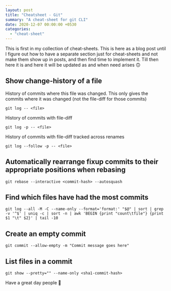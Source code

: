 ```yaml
---
layout: post
title: "Cheatsheet - Git"
summary: "A cheat-sheet for git CLI"
date: 2020-12-07 00:00:00 +0530
categories:
  - "cheat-sheet"
---
```


This is first in my collection of cheat-sheets. This is here as a blog post until I figure out how to have a separate section just for cheat-sheets and not make them show up in posts, and then find time to implement it. Till then here it is and here it will be updated as and when need arises 🙃

## Show change-history of a file

History of commits where this file was changed. This only gives the commits where it was changed (not the file-diff for those commits)

```shell
git log -- <file>
```

History of commits with file-diff

```shell
git log -p -- <file>
```

History of commits with file-diff tracked across renames

```shell
git log --follow -p -- <file>
```

## Automatically rearrange fixup commits to their appropriate positions when rebasing

```shell
git rebase --interactive <commit-hash> --autosquash
```

## Find which files have had the most commits

```shell
git log --all -M -C --name-only --format='format:' "$@" | sort | grep -v '^$' | uniq -c | sort -n | awk 'BEGIN {print "count\tfile"} {print $1 "\t" $2}' | tail -10
```

## Create an empty commit

```shell
git commit --allow-empty -m "Commit message goes here"
```

## List files in a commit

```shell
git show --pretty="" --name-only <sha1-commit-hash>
```

Have a great day people 👋
